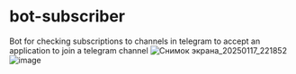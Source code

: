 # bot-subscriber
Bot for checking subscriptions to channels in telegram to accept an application to join a telegram channel
![Снимок экрана_20250117_221852](https://github.com/user-attachments/assets/f3004ed1-6162-46fb-b918-bc4f5f44ccfa)
![image](https://github.com/user-attachments/assets/20548af3-7a79-4103-8197-abecc810804d)
